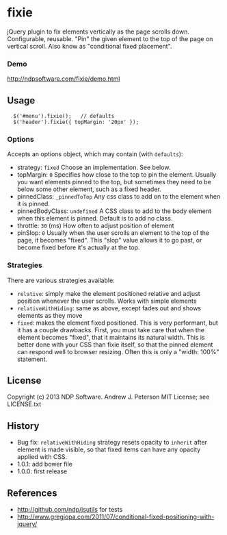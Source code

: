fixie
=====

jQuery plugin to fix elements vertically as the page scrolls down. Configurable, reusable.
"Pin" the given element to the top of the page on vertical scroll. Also know as
"conditional fixed placement".

### Demo
http://ndpsoftware.com/fixie/demo.html

## Usage
```
  $('#menu').fixie();   // defaults
  $('header').fixie({ topMargin: '20px' });
```

### Options
Accepts an options object, which may contain (with `defaults`):
* strategy: `fixed`  Choose an implementation. See below.
* topMargin: `0` Specifies how close to the top to pin the element.
  Usually you want elements pinned to the top, but sometimes they need to
  be below some other element, such as a fixed header.
* pinnedClass: `_pinnedToTop` Any css class to add on to the element when it is pinned.
* pinnedBodyClass: `undefined` A CSS class to add to the body element when
  this element is pinned. Default is to add no class.
* throttle: `30` (ms)  How often to adjust position of element
* pinSlop: `0` Usually when the user scrolls an element to the top
  of the page, it becomes "fixed". This "slop" value allows it to go past,
  or become fixed before it's actually at the top.


### Strategies
There are various strategies available:
* `relative`: simply make the element positioned relative and
  adjust position whenever the user scrolls. Works with simple elements
* `relativeWithHiding`: same as above, except fades out and shows
  elements as they move
* `fixed`: makes the element fixed positioned. This is very performant, but
  it has a couple drawbacks. First, you must take care that when the element
  becomes "fixed", that it maintains its natural width. This is better done
  with your CSS than fixie itself, so that the pinned element can respond
  well to browser resizing. Often this is only a "width: 100%" statement.


## License
Copyright (c) 2013 NDP Software. Andrew J. Peterson
MIT License; see LICENSE.txt


## History
* Bug fix: `relativeWithHiding` strategy resets opacity to `inherit` after element is made visible, so that fixed items can have any opacity applied with CSS.
* 1.0.1: add bower file
* 1.0.0: first release

## References
* http://github.com/ndp/jsutils for tests
* http://www.gregjopa.com/2011/07/conditional-fixed-positioning-with-jquery/

